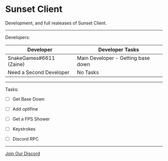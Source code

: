 # Sunset Client
Development, and full realeases of Sunset Client.

-----

Developers:

| Developer    | Developer Tasks|
| ----------- | ----------- |
| SnakeGames#6611 (Zaine)      | Main Developer - Getting base down       |
| Need a Second Developer   | No Tasks        |

----

Tasks:

- [ ] Get Base Down

- [ ] Add optifine

- [ ] Get a FPS Shower

- [ ] Keystrokes

- [ ] Discord RPC

---

[Join Our Discord](https://discord.gg/VsgXaMQufJ)
